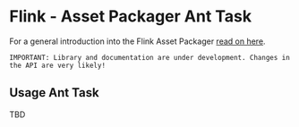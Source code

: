 Flink - Asset Packager Ant Task
=================================

For a general introduction into the Flink Asset Packager [read on here](https://github.com/MattesGroeger/flink-as3).

	IMPORTANT: Library and documentation are under development. Changes in the API are very likely!

Usage Ant Task
--------------

TBD